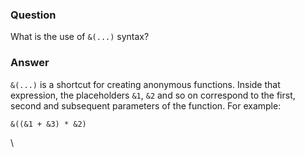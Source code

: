 ### Question
What is the use of `&(...)` syntax?


### Answer
`&(...)` is a shortcut for creating anonymous functions. Inside that
expression, the placeholders `&1`, `&2` and so on correspond to the
first, second and subsequent parameters of the function. For example:

    &((&1 + &3) * &2)

\


